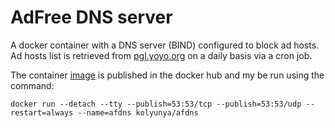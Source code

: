 # AdFree DNS server
A docker container with a DNS server (BIND) configured to block ad hosts. Ad hosts list is retrieved from [pgl.yoyo.org](http://pgl.yoyo.org/as/) on a daily basis via a cron job.

The container [image](https://hub.docker.com/r/kolyunya/afdns/) is published in the docker hub and my be run using the command:

`docker run --detach --tty --publish=53:53/tcp --publish=53:53/udp --restart=always --name=afdns kolyunya/afdns`
